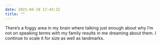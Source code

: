 ```yaml
---
date: 2021-04-18 17:43:22
title: "" 
---
```

There’s a foggy area in my brain where talking just enough about why I’m not on speaking terms with my family results in me dreaming about them. I continue to scale it for size as well as landmarks. 